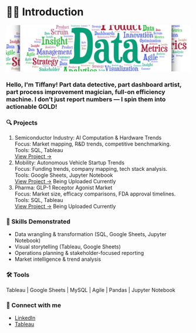 # 👋🏽 Introduction 

![Data Flyer](DataFlyer.jpeg)

### Hello, I'm Tiffany! Part data detective, part dashboard artist, part process improvement magician, full-on efficiency machine. I don’t just report numbers — I spin them into actionable **GOLD!**

  

### 🔍 Projects 

1. Semiconductor Industry: AI Computation & Hardware Trends       
Focus: Market mapping, R&D trends, competitive benchmarking.  
Tools: SQL, Tableau  
[View Project →](./semiconductor-ai-computing/README.md)  
2. Mobility: Autonomous Vehicle Startup Trends   
Focus: Funding trends, company mapping, tech stack analysis.  
Tools: Google Sheets, Jupyter Notebook   
[View Project →](./mobility-autonomous-vehicles/README.md)  Being Uploaded Currently
3. Pharma: GLP-1 Receptor Agonist Market   
Focus: Market size, efficacy comparisons, FDA approval timelines.  
Tools: SQL, Tableau  
[View Project →](./pharma-glp1-analysis/README.md)   Being Uploaded Currently



### 🧠 Skills Demonstrated 
- Data wrangling & transformation (SQL, Google Sheets, Jupyter Notebook)
- Visual storytelling (Tableau, Google Sheets)
- Operations planning & stakeholder-focused reporting
- Market intelligence & trend analysis



### 🛠️ Tools
Tableau | Google Sheets | MySQL | Agile | Pandas | Jupyter Notebook 



### 📱 Connect with me
- [LinkedIn](www.linkedin.com/in/tiffanyharris08)
- [Tableau](https://public.tableau.com/app/profile/tiffany.harris8591/vizzes)

